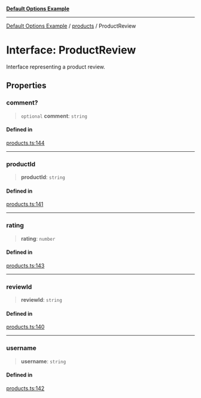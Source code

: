 [**Default Options Example**](../../README.md)

***

[Default Options Example](../../modules.md) / [products](../README.md) / ProductReview

# Interface: ProductReview

Interface representing a product review.

## Properties

### comment?

> `optional` **comment**: `string`

#### Defined in

[products.ts:144](https://github.com/typedoc2md/dummy-typescript-api/blob/main/src/products.ts#L144)

***

### productId

> **productId**: `string`

#### Defined in

[products.ts:141](https://github.com/typedoc2md/dummy-typescript-api/blob/main/src/products.ts#L141)

***

### rating

> **rating**: `number`

#### Defined in

[products.ts:143](https://github.com/typedoc2md/dummy-typescript-api/blob/main/src/products.ts#L143)

***

### reviewId

> **reviewId**: `string`

#### Defined in

[products.ts:140](https://github.com/typedoc2md/dummy-typescript-api/blob/main/src/products.ts#L140)

***

### username

> **username**: `string`

#### Defined in

[products.ts:142](https://github.com/typedoc2md/dummy-typescript-api/blob/main/src/products.ts#L142)
